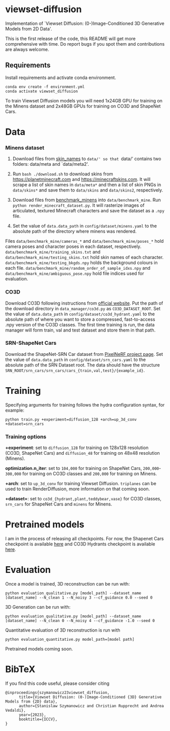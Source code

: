 # viewset-diffusion
Implementation of `Viewset Diffusion: (0-)Image-Conditioned 3D Generative Models from 2D Data'.

This is the first release of the code, this README will get more comprehensive with time.
Do report bugs if you spot them and contributions are always welcome.

## Requirements

Install requirements and activate conda environment.
```
conda env create -f environment.yml
conda activate viewset_diffusion
```

To train Viewset Diffusion models you will need 1x24GB GPU for training on the Minens dataset and 2x48GB GPUs for training on CO3D and ShapeNet Cars. 

# Data

### Minens dataset

1. Download files from [skin_names](https://drive.google.com/drive/folders/13Gk6nJnBjDdl3N2_yjmSomRg6gLrpIZv) to `data/' so that `data/' contains two folders: data/meta and `data/meta2'.

2. Run `bash ./download.sh` to download skins from https://planetminecraft.com and
https://minecraftskins.com. It will scrape a list of skin names in `data/meta*`
and then a list of skin PNGs in `data/skins*` and save them to `data/skins` and
`data/skins2`, respectively.

3. Download files from [benchmark_minens](https://drive.google.com/drive/folders/13Gk6nJnBjDdl3N2_yjmSomRg6gLrpIZv) into `data/benchmark_mine`. Run `python render_minecraft_dataset.py`. 
It will rasterize images of articulated, textured Minecraft characters and save the dataset
as a `.npy` file.

4. Set the value of `data.data_path` in `config/dataset/minens.yaml` to the absolute path of the directory where minens was rendered. 

Files `data/benchmark_mine/cameras_*` and `data/benchmark_mine/poses_*` hold camera poses and character poses in each dataset, respectively.
`data/benchmark_mine/training_skins.txt` and `data/benchmark_mine/testing_skins.txt` hold skin names of each character.
`data/benchmark_mine/testing_bkgds.npy` holds the background colours in each file.
`data/benchmark_mine/random_order_of_sample_idxs.npy` and `data/benchmark_mine/ambiguous_pose.npy` hold file indices used for evaluation.


### CO3D 

Download CO3D following instructions from [official website](https://github.com/facebookresearch/co3d). 
Put the path of the download directory in `data_manager/co3d.py` as `CO3D_DATASET_ROOT`.
Set the value of `data.data_path` in `config/dataset/co3d_hydrant.yaml` to the absolute path of where you want to store a compressed, fast-to-access .npy version of the CO3D classes. 
The first time training is run, the data manager will form train, val and test dataset and store them in that path.

### SRN-ShapeNet Cars

Download the ShapeNet-SRN Car dataset from [PixelNeRF project page](https://drive.google.com/drive/folders/1PsT3uKwqHHD2bEEHkIXB99AlIjtmrEiR).
Set the value of `data.data_path` in `config/dataset/srn_cars.yaml` to the absolute path of the SRN Dataset root.
The data should have the structure `SRN_ROOT/srn_cars/srn_cars/cars_{train,val,test}/{example_id}`. 

# Training

Specifying arguments for training follows the hydra configuration syntax, for example:

```
python train.py +experiment=diffusion_128 +arch=up_3d_conv +dataset=srn_cars
```

### Training options

**+experiment**: set to `diffusion_128` for training on 128x128 resolution (CO3D, ShapeNet Cars) and `diffusion_48` for training on 48x48 resolution (Minens).

**optimization.n_iter**: set to `104,000` for training on ShapeNet Cars, `200,000`-`300,000` for training on CO3D classes and `200,000` for training on Minens.

**+arch**: set to `up_3d_conv` for training Viewset Diffusion. `triplanes` can be used to train RenderDiffusion, more information on that coming soon.

**+dataset+**: set to `co3d_{hydrant,plant,teddybear,vase}` for CO3D classes, `srn_cars` for ShapeNet Cars and `minens` for Minens.

# Pretrained models

I am in the process of releasing all checkpoints. 
For now, the Shapenet Cars checkpoint is available [here](https://drive.google.com/drive/folders/1837UhwVTFNbozUI7RKFdVpFOjTETVvMz?usp=sharing) and CO3D Hydrants checkpoint is available [here](https://drive.google.com/drive/folders/1P8n6gZlTdzhiMFSSOgaY_p_XTtZm-zB-?usp=sharing).

# Evaluation

Once a model is trained, 3D reconstruction can be run with:
```
python evaluation_qualitative.py [model_path] --dataset_name [dataset_name] --N_clean 1 --N_noisy 3 --cf_guidance 0.0 --seed 0
```

3D Generation can be run with:
```
python evaluation_qualitative.py [model_path] --dataset_name [dataset_name] --N_clean 0 --N_noisy 4 --cf_guidance -1.0 --seed 0
```

Quantitative evaluation of 3D reconstruction is run with
```
python evaluation_quantitative.py model_path=[model path]
```

Pretrained models coming soon.

# BibTeX

If you find this code useful, please consider citing
```
@inproceedings{szymanowicz23viewset_diffusion,
      title={Viewset Diffusion: (0-)Image-Conditioned {3D} Generative Models from {2D} data},
      author={Stanislaw Szymanowicz and Christian Rupprecht and Andrea Vedaldi},
      year={2023},
      booktitle={ICCV},
}
```
